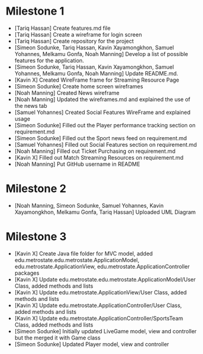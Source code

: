  # Milestone 1
- [Tariq Hassan] Create features.md file
- [Tariq Hassan] Create a wireframe for login screen
- [Tariq Hassan] Create repository for the project
- [Simeon Sodunke, Tariq Hassan, Kavin Xayamongkhon, Samuel Yohannes, Melkamu Gonfa, Noah Manning] Develop a list of possible features for the application.
- [Simeon Sodunke, Tariq Hassan, Kavin Xayamongkhon, Samuel Yohannes, Melkamu Gonfa, Noah Manning] Update README.md.
- [Kavin X] Created WireFrame frame for Streaming Resource Page
- [Simeon Sodunke] Create home screen wireframes
- [Noah Manning] Created News wireframe
- [Noah Manning] Updated the wireframes.md and explained the use of the news tab
- [Samuel Yohannes] Created Social Features WireFrame and explained usage
- [Simeon Sodunke] Filled out the Player performance tracking section on requirement.md
- [Simeon Sodunke] Filled out the Sport news feed on requirement.md
- [Samuel Yohannes] Filled out Social Features section on requirement.md
- [Noah Manning] Filled out Ticket Purchasing on requirement.md
- [Kavin X] Filled out Match Streaming Resources on requirement.md
- [Noah Manning] Put GitHub username in README

 # Milestone 2
- [Noah Manning, Simeon Sodunke, Samuel Yohannes, Kavin Xayamongkhon, Melkamu Gonfa, Tariq Hassan] Uploaded UML Diagram 

 # Milestone 3
- [Kavin X] Create Java file folder for MVC model, added edu.metrostate.edu.metrostate.ApplicationModel, edu.metrostate.ApplicationView, edu.metrostate.ApplicationController packages
- [Kavin X] Update edu.metrostate.edu.metrostate.ApplicationModel/User Class, added methods and lists
- [Kavin X] Update edu.metrostate.ApplicationView/User Class, added methods and lists
- [Kavin X] Update edu.metrostate.ApplicationController/User Class, added methods and lists
- [Kavin X] Update edu.metrostate.ApplicationController/SportsTeam Class, added methods and lists
- [Simeon Sodunke] Initially updated LiveGame model, view and controller but the merged it with Game class
- [Simeon Sodunke] Updated Player model, view and controller
